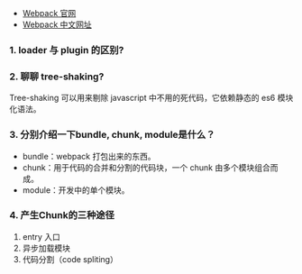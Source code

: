 - [Webpack 官网](https://webpack.js.org)
- [Webpack 中文网址](https://webpack.docschina.org/)

### 1. loader 与 plugin 的区别?

### 2. 聊聊 tree-shaking?
Tree-shaking 可以用来剔除 javascript 中不用的死代码，它依赖静态的 es6 模块化语法。

### 3. 分别介绍一下bundle, chunk, module是什么？
- bundle：webpack 打包出来的东西。
- chunk：用于代码的合并和分割的代码块，一个 chunk 由多个模块组合而成。 
- module：开发中的单个模块。

### 4. 产生Chunk的三种途径
1. entry 入口
2. 异步加载模块
2. 代码分割（code spliting）
